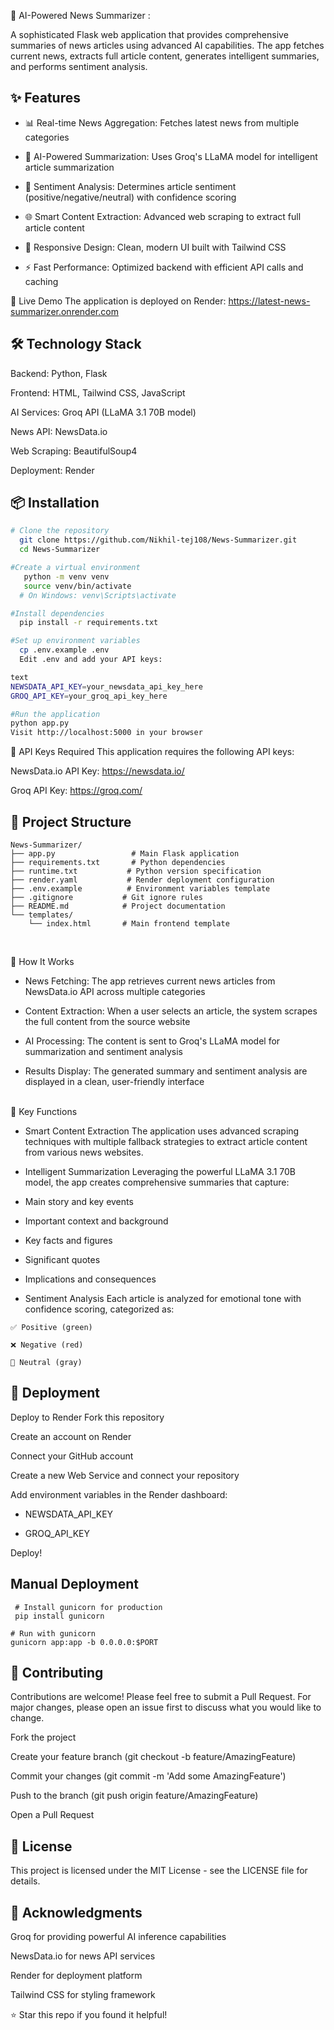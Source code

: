 📰 AI-Powered News Summarizer :
    
   A sophisticated Flask web application that provides comprehensive summaries of news articles using advanced AI capabilities. The app fetches current news, extracts full article content, generates intelligent summaries, and performs sentiment analysis.

## ✨ Features
 
  - 📊 Real-time News Aggregation: Fetches latest news from multiple categories

  - 🤖 AI-Powered Summarization: Uses Groq's LLaMA model for intelligent article summarization

  - 🎯 Sentiment Analysis: Determines article sentiment (positive/negative/neutral) with confidence scoring

  - 🌐 Smart Content Extraction: Advanced web scraping to extract full article content

  - 📱 Responsive Design: Clean, modern UI built with Tailwind CSS

  - ⚡ Fast Performance: Optimized backend with efficient API calls and caching
  

🚀 Live Demo
  The application is deployed on Render: https://latest-news-summarizer.onrender.com
  

## 🛠️ Technology Stack
  Backend: Python, Flask

  Frontend: HTML, Tailwind CSS, JavaScript

  AI Services: Groq API (LLaMA 3.1 70B model)

  News API: NewsData.io

  Web Scraping: BeautifulSoup4

  Deployment: Render
  

## 📦 Installation
  ``` bash
  # Clone the repository
    git clone https://github.com/Nikhil-tej108/News-Summarizer.git
    cd News-Summarizer

  #Create a virtual environment  
     python -m venv venv
     source venv/bin/activate 
    # On Windows: venv\Scripts\activate

  #Install dependencies
    pip install -r requirements.txt

  #Set up environment variables
    cp .env.example .env
    Edit .env and add your API keys:

  text
  NEWSDATA_API_KEY=your_newsdata_api_key_here
  GROQ_API_KEY=your_groq_api_key_here

  #Run the application
  python app.py
  Visit http://localhost:5000 in your browser
```
  

🔑 API Keys Required
  This application requires the following API keys:

  NewsData.io API Key: https://newsdata.io/

  Groq API Key: https://groq.com/
  
  
  ## 📁 Project Structure

```
News-Summarizer/
├── app.py                 # Main Flask application
├── requirements.txt       # Python dependencies
├── runtime.txt           # Python version specification
├── render.yaml           # Render deployment configuration
├── .env.example          # Environment variables template
├── .gitignore           # Git ignore rules
├── README.md            # Project documentation
└── templates/
    └── index.html       # Main frontend template
```
<br>
    
🎯 How It Works
  - News Fetching: The app retrieves current news articles from NewsData.io API across multiple categories

 - Content Extraction: When a user selects an article, the system scrapes the full content from the source website

 - AI Processing: The content is sent to Groq's LLaMA model for summarization and sentiment analysis

 -  Results Display: The generated summary and sentiment analysis are displayed in a clean, user-friendly interface
<br>
🌟 Key Functions

   - Smart Content Extraction
    The application uses advanced scraping techniques with multiple fallback strategies to extract article content from various news websites.

  - Intelligent Summarization
    Leveraging the powerful LLaMA 3.1 70B model, the app creates comprehensive summaries that capture:

   - Main story and key events

   - Important context and background

   - Key facts and figures

   - Significant quotes

   - Implications and consequences

   - Sentiment Analysis
   Each article is analyzed for emotional tone with confidence scoring, categorized as:

    ✅ Positive (green)

    ❌ Negative (red)

    🔷 Neutral (gray)


 ## 🚀 Deployment

  Deploy to Render
  Fork this repository

  Create an account on Render

  Connect your GitHub account

  Create a new Web Service and connect your repository

  Add environment variables in the Render dashboard:

  - NEWSDATA_API_KEY

   - GROQ_API_KEY

  Deploy!

  ## Manual Deployment
  ``` #bash
   # Install gunicorn for production
   pip install gunicorn

  # Run with gunicorn
  gunicorn app:app -b 0.0.0.0:$PORT
```

  
 ## 🤝 Contributing

   Contributions are welcome! Please feel free to submit a Pull Request. For major changes, please open an issue first to discuss what you would like to change.

   Fork the project

   Create your feature branch (git checkout -b feature/AmazingFeature)

   Commit your changes (git commit -m 'Add some AmazingFeature')

   Push to the branch (git push origin feature/AmazingFeature)

   Open a Pull Request
  

## 📝 License
  This project is licensed under the MIT License - see the LICENSE file for details.
  

## 🙏 Acknowledgments
 
  Groq for providing powerful AI inference capabilities

  NewsData.io for news API services

  Render for deployment platform

  Tailwind CSS for styling framework


⭐ Star this repo if you found it helpful!

